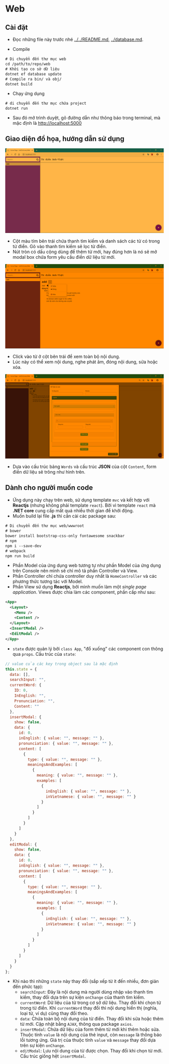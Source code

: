 # Web

## Cài đặt

* Đọc những file này trước nhé [../../README.md](../../README.md), [../database.md](../database.md).

* Compile
```shell
# Di chuyển đến thư mục web
cd /path/to/repo/web
# Khởi tạo co sở dữ liệu
dotnet ef database update
# Compile ra bin/ và obj/
dotnet build
```
* Chạy ứng dụng
```shell
# di chuyển đến thư mục chứa project
dotnet run
```
* Sau đó mở trình duyệt, gõ đường dẫn như thông báo trong terminal, mà mặc định là [http://localhost:5000](http://localhost:5000)

## Giao diện đồ họa, hướng dẫn sử dụng

![Tổng quan giao diện](../images/ui-overview.png)

* Cột màu tím bên trái chứa thanh tìm kiếm và danh sách các từ có trong từ điển. Gõ vào thanh tìm kiếm sẽ lọc từ điển.
* Nút tròn có dấu cộng dùng để thêm từ mới, hay đúng hơn là nó sẽ mở modal box chứa form yêu cầu điền dữ liệu từ mới.

![Hiển thị nội dung từ](../images/ui-display-word.png)

* Click vào từ ở cột bên trái để xem toàn bộ nội dung.
* Lúc này có thể xem nội dung, nghe phát âm, đóng nội dung, sửa hoặc xóa.

![Form](../images/ui-form.png)

* Dựa vào cấu trúc bảng `Words` và cấu trúc **JSON** của cột `Content`, form điền dữ liệu sẽ trông như hình trên.

## Dành cho người muốn code

* Ứng dụng này chạy trên web, sử dụng template `mvc` và kết hợp với **Reactjs** (nhưng không phải template `react`). Bởi vì template `react` mà **.NET core** cung cấp mất quá nhiều thời gian để khởi động.
* Muốn build lại file **.js** thì cần cài các package sau:
```shell
# Di chuyển đến thư mục web/wwwroot
# bower
bower install bootstrap-css-only fontawesome snackbar
# npm
npm i --save-dev
# webpack
npm run build
```

* Phần Model của ứng dụng web tương tự như phần Model của ứng dụng trên Console nên mình sẽ chỉ mô tả phần Controller và View.
* Phần Controller chỉ chứa controller duy nhất là `HomeController` và các phương thức tương tác với Model.
* Phần View sử dụng **Reactjs**, bởi mình muốn làm một *single page application*. Views được chia làm các component, phần cấp như sau:
```xml
<App>
  <Layout>
    <Menu />
    <Content />
  </Layout>
  <InsertModal />
  <EditModal />
</App>
```
* `state` được quản lý bởi `class App`, "đổ xuống" các component con thông qua `props`. Cấu trúc của `state`:
```js
// value của các key trong object sau là mặc định
this.state = {
  data: [],
  searchInput: "",
  currentWord: {
    ID: 0,
    InEnglish: "",
    Pronunciation: "",
    Content: ""
  },
  insertModal: {
    show: false,
    data: {
      id: 0,
      inEnglish: { value: "", message: "" },
      pronunciation: { value: "", message: "" },
      content: [
        {
          type: { value: "", message: "" },
          meaningsAndExamples: [
            {
              meaning: { value: "", message: "" },
              examples: [
                {
                  inEnglish: { value: "", message: "" },
                  inVietnamese: { value: "", message: "" }
                }
              ]
            }
          ]
        }
      ]
    }
  },
  editModal: {
    show: false,
    data: {
      id: 0,
      inEnglish: { value: "", message: "" },
      pronunciation: { value: "", message: "" },
      content: [
        {
          type: { value: "", message: "" },
          meaningsAndExamples: [
            {
              meaning: { value: "", message: "" },
              examples: [
                {
                  inEnglish: { value: "", message: "" },
                  inVietnamese: { value: "", message: "" }
                }
              ]
            }
          ]
        }
      ]
    }
  }
};
```
* Khi nào thì những `state` này thay đổi (sắp xếp từ ít đến nhiều, đơn giản đến phức tạp):
    * `searchInput`: Đây là nội dung mà người dùng nhập vào thanh tìm kiếm, thay đổi dựa trên sự kiện `onChange` của thanh tìm kiếm.
    * `currentWord`: Dữ liệu của từ trong cơ sở dữ liệu. Thay đổi khi chọn từ trong từ điển. Khi `currentWord` thay đổi thì nội dung hiển thị (nghĩa, loại từ, ví dụ) cũng thay đổi theo.
    * `data`: Chứa toàn bộ nội dung của từ điển. Thay đổi khi sửa hoặc thêm từ mới. Cập nhật bằng `AJAX`, thông qua package `axios`.
    * `insertModal`: Chứa dữ liệu của form thêm từ mới khi thêm hoặc sửa. Thuộc tính `value` là nội dung của thẻ input, còn `message` là thông báo lỗi tương ứng. Giá trị của thuộc tính `value` và `message` thay đổi dựa trên sự kiện `onChange`.
    * `editModal`: Lưu nội dung của từ được chọn. Thay đổi khi chọn từ mới. Cấu trúc giống hệt `insertModal`.

